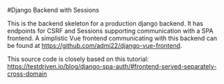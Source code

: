 #Django Backend with Sessions

This is the backend skeleton for a production django backend. 
It has endpoints for CSRF and Sessions supporting communication with a SPA frontend. A simplistic Vue frontend communicating with this backend can be found at https://github.com/admi22/django-vue-frontend.

This source code is closely based on this tutorial: https://testdriven.io/blog/django-spa-auth/#frontend-served-separately-cross-domain
